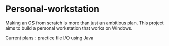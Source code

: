 # Personal-workstation
  Making an OS from scratch is more than just an ambitious plan. This project aims to build a personal workstation that works on Windows.

  Current plans : practice file I/O using Java
